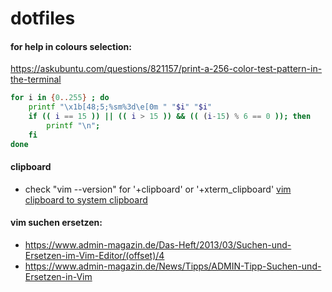 # dotfiles

#### for help in colours selection:
https://askubuntu.com/questions/821157/print-a-256-color-test-pattern-in-the-terminal

```bash
for i in {0..255} ; do
    printf "\x1b[48;5;%sm%3d\e[0m " "$i" "$i"
    if (( i == 15 )) || (( i > 15 )) && (( (i-15) % 6 == 0 )); then
        printf "\n";
    fi
done
```

#### clipboard
- check "vim --version" for '+clipboard' or '+xterm_clipboard'
[vim clipboard to system clipboard](https://advancedweb.hu/working-with-the-system-clipboard-in-vim/)

#### vim suchen ersetzen:
- https://www.admin-magazin.de/Das-Heft/2013/03/Suchen-und-Ersetzen-im-Vim-Editor/(offset)/4
- https://www.admin-magazin.de/News/Tipps/ADMIN-Tipp-Suchen-und-Ersetzen-in-Vim

